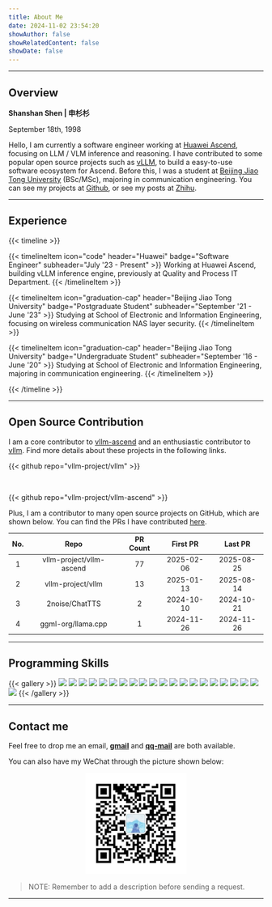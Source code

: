 ```yaml
---
title: About Me
date: 2024-11-02 23:54:20
showAuthor: false
showRelatedContent: false
showDate: false
---
```


---

## Overview

**Shanshan Shen | 申杉杉**

September 18th, 1998

Hello, I am currently a software engineer working at [Huawei Ascend](https://www.hiascend.com/), focusing on LLM / VLM inference and reasoning. I have contributed to some popular open source projects such as [vLLM](https://github.com/vllm-project/vllm), to build a easy-to-use software ecosystem for Ascend. Before this, I was a student at [Beijing Jiao Tong University](https://www.bjtu.edu.cn/) (BSc/MSc), majoring in communication engineering. You can see my projects at [Github](https://github.com/shen-shanshan), or see my posts at [Zhihu](https://www.zhihu.com/people/sss-53-26).

---

## Experience

{{< timeline >}}

{{< timelineItem icon="code" header="Huawei" badge="Software Engineer" subheader="July '23 - Present" >}}
Working at Huawei Ascend, building vLLM inference engine, previously at Quality and Process IT Department.
{{< /timelineItem >}}

{{< timelineItem icon="graduation-cap" header="Beijing Jiao Tong University" badge="Postgraduate Student" subheader="September '21 - June '23" >}}
Studying at School of Electronic and Information Engineering, focusing on wireless communication NAS layer security.
{{< /timelineItem >}}

{{< timelineItem icon="graduation-cap" header="Beijing Jiao Tong University" badge="Undergraduate Student" subheader="September '16 - June '20" >}}
Studying at School of Electronic and Information Engineering, majoring in communication engineering.
{{< /timelineItem >}}

{{< /timeline >}}

---

<!-- ## Selected Publication -->

## Open Source Contribution

I am a core contributor to [vllm-ascend](https://github.com/vllm-project/vllm-ascend) and an enthusiastic contributor to [vllm](https://github.com/vllm-project/vllm). Find more details about these projects in the following links.

{{< github repo="vllm-project/vllm" >}}

<br>

{{< github repo="vllm-project/vllm-ascend" >}}

Plus, I am a contributor to many open source projects on GitHub, which are shown below. You can find the PRs I have contributed [here](https://github.com/pulls?q=is%3Apr+author%3Ashen-shanshan+is%3Amerged+is%3Apublic).

<!--------------------- last updated: 2025/09/01 --------------------->
| No. |           Repo           | PR Count |  First PR  |  Last PR   |
| :-: | :----------------------: | :------: | :--------: | :--------: |
| 1   | vllm-project/vllm-ascend | 77       | 2025-02-06 | 2025-08-25 |
| 2   | vllm-project/vllm        | 13       | 2025-01-13 | 2025-08-14 |
| 3   | 2noise/ChatTTS           | 2        | 2024-10-10 | 2024-10-21 |
| 4   | ggml-org/llama.cpp       | 1        | 2024-11-26 | 2024-11-26 |

---

## Programming Skills

{{< gallery >}}
  <img src="https://img.shields.io/badge/-Python-3f3f46?style=flat&logo=Python&logoColor=3776AB" class="grid-w20" />
  <img src="https://img.shields.io/badge/-C++-3f3f46?style=flat&logo=cplusplus&logoColor=00599C" class="grid-w20" />
  <img src="https://img.shields.io/badge/-Html-3f3f46?style=flat&logo=html5&logoColor=E34F26" class="grid-w20" />
  <img src="https://img.shields.io/badge/-Linux-3f3f46?style=flat&logo=Linux&logoColor=FCC624" class="grid-w20" />
  <img src="https://img.shields.io/badge/-PyTorch-3f3f46?style=flat&logo=PyTorch&logoColor=EE4C2C" class="grid-w20" />
  <img src="https://img.shields.io/badge/-Spring-3f3f46?style=flat&logo=spring&logoColor=6DB33F" class="grid-w20" />
  <img src="https://img.shields.io/badge/-SpringBoot-3f3f46?style=flat&logo=springboot&logoColor=6DB33F" class="grid-w20" />
  <img src="https://img.shields.io/badge/-MySQL-3f3f46?style=flat&logo=mysql&logoColor=4479A1" class="grid-w20" />
  <img src="https://img.shields.io/badge/-PostgreSQL-3f3f46?style=flat&logo=postgresql&logoColor=4169E1" class="grid-w20" />
  <img src="https://img.shields.io/badge/-Oracle-3f3f46?style=flat&logo=oracle&logoColor=F80000" class="grid-w20" />
  <img src="https://img.shields.io/badge/-Git-3f3f46?style=flat&logo=git&logoColor=F05032" class="grid-w20" />
  <img src="https://img.shields.io/badge/-GitHub-3f3f46?style=flat&logo=github&logoColor=181717" class="grid-w20" />
  <img src="https://img.shields.io/badge/-Gitee-3f3f46?style=flat&logo=gitee&logoColor=C71D23" class="grid-w20" />
  <img src="https://img.shields.io/badge/-Markdown-3f3f46?style=flat&logo=markdown&logoColor=000000" class="grid-w20" />
  <img src="https://img.shields.io/badge/-Vim-3f3f46?style=flat&logo=vim&logoColor=019733" class="grid-w20" />
  <img src="https://img.shields.io/badge/-Docker-3f3f46?style=flat&logo=docker&logoColor=2496ED" class="grid-w20" />
  <img src="https://img.shields.io/badge/-CMake-3f3f46?style=flat&logo=cmake&logoColor=064F8C" class="grid-w20" />
  <img src="https://img.shields.io/badge/-Anaconda-3f3f46?style=flat&logo=anaconda&logoColor=44A833" class="grid-w20" />
  <img src="https://img.shields.io/badge/-IDEA-3f3f46?style=flat&logo=intellijidea&logoColor=000000" class="grid-w20" />
  <img src="https://img.shields.io/badge/-PyCharm-3f3f46?style=flat&logo=pycharm&logoColor=000000" class="grid-w20" />
  <img src="https://img.shields.io/badge/-LeetCode-3f3f46?style=flat&logo=leetcode&logoColor=FFA116" class="grid-w20" />
{{< /gallery >}}

---

## Contact me

<p>Feel free to drop me an email, <b><a href="shanshanshen333@gmail.com">gmail</a></b> and <b><a href="467638484@qq.com">qq-mail</a></b> are both available.</p>

You can also have my WeChat through the picture shown below:

<center>
    <img src="./images/WeChat.png" width="200" alt="WeChat">
</center>

> NOTE: Remember to add a description before sending a request.

---
